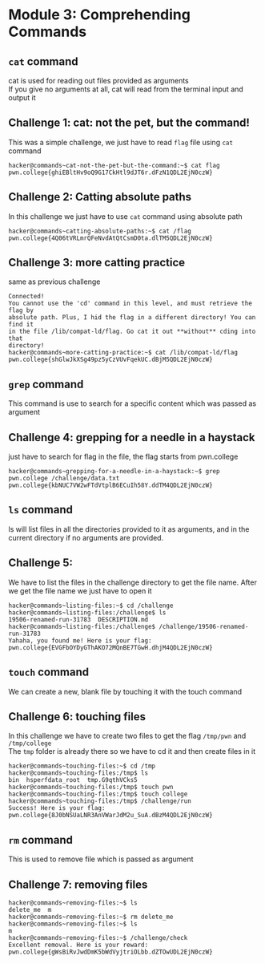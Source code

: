 # Module 3: Comprehending Commands
## 
## `cat` command
cat is used for reading out files provided as arguments<br>
If you give no arguments at all, cat will read from the terminal input and output it
## Challenge 1: cat: not the pet, but the command!
This was a simple challenge, we just have to read `flag` file using `cat` command
```
hacker@commands~cat-not-the-pet-but-the-command:~$ cat flag
pwn.college{ghiEBltHv9oQ9G17CkHtl9dJT6r.dFzN1QDL2EjN0czW}
```
## Challenge 2: Catting absolute paths
In this challenge we just have to use `cat` command using absolute path
```
hacker@commands~catting-absolute-paths:~$ cat /flag
pwn.college{4Q06tVRLmrQFeNvdAtQtCsmD0ta.dlTM5QDL2EjN0czW}
```

## Challenge 3: more catting practice
same as previous challenge
```
Connected!
You cannot use the 'cd' command in this level, and must retrieve the flag by
absolute path. Plus, I hid the flag in a different directory! You can find it
in the file /lib/compat-ld/flag. Go cat it out **without** cding into that
directory!
hacker@commands~more-catting-practice:~$ cat /lib/compat-ld/flag
pwn.college{shGlwJkXSg49pz5yCzVUvFqekUC.dBjM5QDL2EjN0czW}
```
## `grep` command
This command is use to search for a specific content which was passed as argument
## Challenge 4: grepping for a needle in a haystack
just have to search for flag in the file, the flag starts from pwn.college
```
hacker@commands~grepping-for-a-needle-in-a-haystack:~$ grep pwn.college /challenge/data.txt
pwn.college{kbNUC7VW2wFTdVtplB6ECuIh58Y.ddTM4QDL2EjN0czW}
```

## `ls` command
ls will list files in all the directories provided to it as arguments, and in the current directory if no arguments are provided.
## Challenge 5: 
We have to list the files in the challenge directory to get the file name. After we get the file name we just have to open it
```
hacker@commands~listing-files:~$ cd /challenge
hacker@commands~listing-files:/challenge$ ls
19506-renamed-run-31783  DESCRIPTION.md
hacker@commands~listing-files:/challenge$ /challenge/19506-renamed-run-31783
Yahaha, you found me! Here is your flag:
pwn.college{EVGFbOYDyGThAKO72MQnBE7TGwH.dhjM4QDL2EjN0czW}
```
## `touch` command
We can create a new, blank file by touching it with the touch command
## Challenge 6: touching files
In this challenge we have to create two files to get the flag `/tmp/pwn` and `/tmp/college`<br>
The `tmp` folder is already there so we have to cd it and then create files in it
```
hacker@commands~touching-files:~$ cd /tmp
hacker@commands~touching-files:/tmp$ ls
bin  hsperfdata_root  tmp.G9qthVCks5
hacker@commands~touching-files:/tmp$ touch pwn
hacker@commands~touching-files:/tmp$ touch college
hacker@commands~touching-files:/tmp$ /challenge/run
Success! Here is your flag:
pwn.college{8J0bNSUaLNR3AnVWarJdM2u_SuA.dBzM4QDL2EjN0czW}
```

## `rm` command
This is used to remove file which is passed as argument
## Challenge 7: removing files
```
hacker@commands~removing-files:~$ ls
delete_me  m
hacker@commands~removing-files:~$ rm delete_me
hacker@commands~removing-files:~$ ls
m
hacker@commands~removing-files:~$ /challenge/check
Excellent removal. Here is your reward:
pwn.college{gWsBiRvJwdDmK5bWdVyjtriOLbb.dZTOwUDL2EjN0czW}
```
